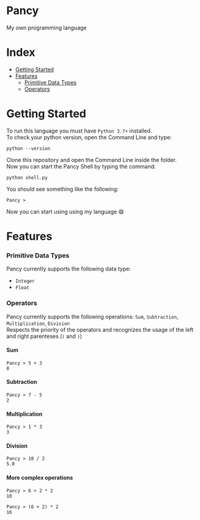 # Pancy

My own programming language

Index
=====
* [Getting Started](https://github.com/andrefpoliveira/Pancy/blob/master/README.md#getting-started)
* [Features](https://github.com/andrefpoliveira/Pancy/blob/master/README.md#features)
  * [Primitive Data Types](https://github.com/andrefpoliveira/Pancy/blob/master/README.md#primitive-data-types)
  * [Operators](https://github.com/andrefpoliveira/Pancy/blob/master/README.md#operators)

Getting Started
===============
To run this language you must have ```Python 3.7+``` installed.  
To check your python version, open the Command Line and type:

```
python --version
```

Clone this repository and open the Command Line inside the folder.  
Now you can start the Pancy Shell by typing the command:  

```
python shell.py
```

You should see something like the following:

```
Pancy > 
```

Now you can start using using my language :smile:

Features
==========
### Primitive Data Types
Pancy currently supports the following data type:
* ```Integer```
* ```Float```
### Operators
Pancy currently supports the following operations: ```Sum```, ```Subtraction```, ```Multiplication```, ```Division```  
Respects the priority of the operators and recognizes the usage of the left and right parenteses (```(``` and ```)```)
#### Sum
```
Pancy > 5 + 3
8
```
#### Subtraction
```
Pancy > 7 - 5
2
```
#### Multiplication
```
Pancy > 1 * 3
3
```
#### Division
```
Pancy > 10 / 2
5.0
```
#### More complex operations
```
Pancy > 6 + 2 * 2
10

Pancy > (6 + 2) * 2
16
```
